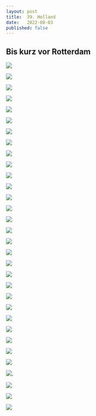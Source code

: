 ```yaml
---
layout: post
title:  39. Holland
date:   2022-08-03
published: false
---
```


## Bis kurz vor Rotterdam ##

![](/img/20220804__ms_res_sliedrecht_0.jpg)

![](/img/20220804__ms_res_sliedrecht_1.jpg)

![](/img/20220804__ms_res_sliedrecht_2.jpg)

![](/img/20220804__ms_res_sliedrecht_3.jpg)

![](/img/20220804__ms_res_sliedrecht_4.jpg)

![](/img/20220804__ms_res_sliedrecht_5.jpg)

![](/img/20220804__ms_res_sliedrecht_6.jpg)

![](/img/20220804__ms_res_sliedrecht_7.jpg)

![](/img/20220804__ms_res_sliedrecht_8.jpg)

![](/img/20220804__ms_res_sliedrecht_9.jpg)

![](/img/20220804__ms_res_sliedrecht_10.jpg)

![](/img/20220804__ms_res_sliedrecht_11.jpg)

![](/img/20220804__ms_res_sliedrecht_12.jpg)

![](/img/20220804__ms_res_sliedrecht_13.jpg)

![](/img/20220804__ms_res_sliedrecht_14.jpg)

![](/img/20220804__ms_res_sliedrecht_15.jpg)

![](/img/20220804__ms_res_sliedrecht_16.jpg)

![](/img/20220804__ms_res_sliedrecht_17.jpg)

![](/img/20220804__ms_res_sliedrecht_18.jpg)

![](/img/20220804__ms_res_sliedrecht_19.jpg)

![](/img/20220804__ms_res_sliedrecht_20.jpg)

![](/img/20220804__ms_res_sliedrecht_21.jpg)

![](/img/20220804__ms_res_sliedrecht_22.jpg)

![](/img/20220804__ms_res_sliedrecht_23.jpg)

![](/img/20220804__ms_res_sliedrecht_24.jpg)

![](/img/20220804__ms_res_sliedrecht_25.jpg)

![](/img/20220804__ms_res_sliedrecht_26.jpg)

![](/img/20220804__ms_res_sliedrecht_27.jpg)

![](/img/20220804__ms_res_sliedrecht_28.jpg).

![](/img/20220804__ms_res_sliedrecht_29.jpg)

![](/img/20220804__ms_res_sliedrecht_30.jpg)

![](/img/20220804__ms_res_sliedrecht_31.jpg)
